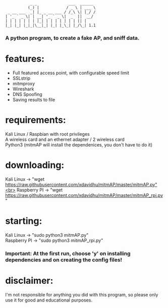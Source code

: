                _ _              ___  ______ 
              (_) |            / _ \ | ___ \
     _ __ ___  _| |_ _ __ ___ / /_\ \| |_/ /
    | '_ ` _ \| | __| '_ ` _ \|  _  ||  __/ 
    | | | | | | | |_| | | | | | | | || |    
    |_| |_| |_|_|\__|_| |_| |_\_| |_/\_| 1.1
  
<h3> A python program, to create a fake AP, and sniff data.</h3>

# features:
  * Full featured access point, with configurable speed limit<br>
  * SSLstrip<br>
  * mitmproxy<br>
  * Wireshark<br>
  * DNS Spoofing<br>
  * Saving results to file<br>

# requirements:
  Kali Linux / Raspbian with root privileges<br>
  A wireless card and an ethernet adapter / 2 wireless card<br>
  Python3 (mitmAP will install the dependenices, you don't have to do it)

# downloading:
  Kali Linux -> "wget https://raw.githubusercontent.com/xdavidhu/mitmAP/master/mitmAP.py"<br>
  Raspberry PI -> "wget https://raw.githubusercontent.com/xdavidhu/mitmAP/master/mitmAP_rpi.py"
  
# starting:
  Kali Linux -> "sudo python3 mitmAP.py"<br>
  Raspberry PI -> "sudo python3 mitmAP_rpi.py"<br>
  <h3>Important: At the first run, choose 'y' on installing dependencies and on creating the config files!</h3>

# disclaimer:
  I'm not responsible for anything you did with this program, so please only use it for good and educational purposes.
